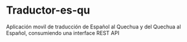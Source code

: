 # Traductor-es-qu
Aplicación movil de traducción de Español al Quechua y del Quechua al Español, consumiendo una interface REST API
